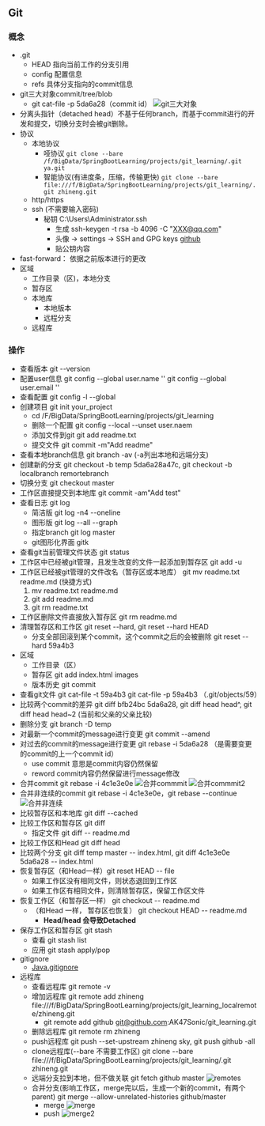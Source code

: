 ## Git

### 概念
- .git
    - HEAD 指向当前工作的分支引用
    - config 配置信息
    - refs 具体分支指向的commit信息
- git三大对象commit/tree/blob
    - git cat-file -p  5da6a28（commit id） 
    ![git三大对象](../pic/git三大对象.JPG)
- 分离头指针（detached head）不基于任何branch，而基于commit进行的开发和提交，切换分支时会被git删除。
- 协议
    - 本地协议 
        - 哑协议 `git clone --bare /f/BigData/SpringBootLearning/projects/git_learning/.git ya.git`
        - 智能协议(有进度条，压缩，传输更快) `git clone --bare file:///f/BigData/SpringBootLearning/projects/git_learning/.git zhineng.git`
    - http/https
    - ssh (不需要输入密码)
        - 秘钥 C:\Users\Administrator\.ssh
            - 生成 ssh-keygen -t rsa -b 4096 -C "XXX@qq.com"
            - 头像 -> settings -> SSH and GPG keys [github](https://github.com/settings/profile)
            - 贴公钥内容
- fast-forward： 依据之前版本进行的更改
- 区域
    - 工作目录（区)，本地分支
    - 暂存区
    - 本地库
        - 本地版本
        - 远程分支
    - 远程库

### 操作
- 查看版本 git --version
- 配置user信息 git config --global user.name '' git config --global user.email ''
- 查看配置 git config -l --global
- 创建项目 git init your_project
    - cd /F/BigData/SpringBootLearning/projects/git_learning
    - 删除一个配置 git config --local --unset user.naem 
    - 添加文件到git git add readme.txt
    - 提交文件 git commit -m"Add readme"
- 查看本地branch信息 git branch -av  (-a列出本地和远端分支)
- 创建新的分支 git checkout -b temp 5da6a28a47c, git checkout -b localbranch remortebranch
- 切换分支 git checkout master
- 工作区直接提交到本地库 git commit -am"Add test"
- 查看日志 git log
    - 简洁版 git log -n4 --oneline
    - 图形版 git log --all --graph
    - 指定branch git log master
    - git图形化界面 gitk
- 查看git当前管理文件状态 git status
- 工作区中已经被git管理，且发生改变的文件一起添加到暂存区 git add -u
- 工作区已经被git管理的文件改名（暂存区或本地库） git mv readme.txt readme.md (快捷方式)
    1. mv readme.txt readme.md
    2. git add readme.md 
    3. git rm readme.txt
- 工作区删除文件直接放入暂存区 git rm readme.md
- 清理暂存区和工作区 git reset --hard, git reset --hard HEAD
    - 分支全部回滚到某个commit，这个commit之后的会被删除 git reset --hard 59a4b3
- 区域
    - 工作目录（区）
    - 暂存区 git add index.html images
    - 版本历史 git commit
- 查看git文件 git cat-file -t 59a4b3  git cat-file -p 59a4b3   （.git/objects/59）
- 比较两个commit的差异 git diff bfb24bc 5da6a28, git diff head head^, git diff head head~2  (当前和父亲的父亲比较)
- 删除分支 git branch -D temp
- 对最新一个commit的message进行变更 git commit --amend
- 对过去的commit的message进行变更 git rebase -i 5da6a28 （是需要变更的commit的上一个commit id） 
    - use commit 意思是commit内容仍然保留
    - reword commit内容仍然保留进行message修改
- 合并commit git rebase -i 4c1e3e0e
    ![合并commmit](../pic/合并commit.JPG)
    ![合并commmit2](../pic/合并commit2.JPG)
- 合并非连续的commit git rebase -i 4c1e3e0e，git rebase --continue
    ![合并非连续](../pic/合并commit3.JPG)
- 比较暂存区和本地库 git diff --cached
- 比较工作区和暂存区 git diff
    - 指定文件 git diff -- readme.md
- 比较工作区和Head git diff head
- 比较两个分支 git diff temp master -- index.html, git diff 4c1e3e0e 5da6a28 -- index.html
- 恢复暂存区（和Head一样）git reset HEAD -- file
    - 如果工作区没有相同文件，则状态退回到工作区
    - 如果工作区有相同文件，则清除暂存区，保留工作区文件
- 恢复工作区（和暂存区一样） git checkout -- readme.md
    - （和Head 一样， 暂存区也恢复） git checkout HEAD -- readme.md
        - **Head/head 会导致Detached**
- 保存工作区和暂存区 git stash
    - 查看 git stash list
    - 应用 git stash apply/pop
- gitignore
    - [Java.gitignore](https://github.com/github/gitignore)  
- 远程库 
    - 查看远程库 git remote -v
    - 增加远程库 git remote add zhineng file:///f/BigData/SpringBootLearning/projects/git_learning_localremote/zhineng.git
        - git remote add github git@github.com:AK47Sonic/git_learning.git
    - 删除远程库 git remote rm zhineng
    - push远程库 git push --set-upstream zhineng sky, git push github -all
    - clone远程库(--bare 不需要工作区) git clone --bare file:///f/BigData/SpringBootLearning/projects/git_learning/.git zhineng.git
    - 远端分支拉到本地，但不做关联 git fetch github master
    ![remotes](../pic/remotes.JPG)
    - 合并分支(影响工作区，merge完以后，生成一个新的commit，有两个parent) git merge --allow-unrelated-histories github/master
        - merge
        ![merge](../pic/merge.JPG)
        - push
        ![merge2](../pic/merge2.JPG)
### 